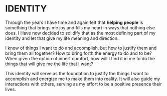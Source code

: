 # IDENTITY
Through the years I have time and again felt that **helping people** is something that brings me joy and fills my heart in ways that nothing else does. I Have now decided to solidify that as the most defining part of my identity and let that give my life meaning and direction.

I know of things I want to do and accomplish, but how to justify them and bring them all together? How to bring forth the energy to do and to be? When given the option of innert comfort, how will I find it in me to do the things that will give me the life that I want?

This identity will serve as the foundation to justify the things I want to accomplish and energize me to make them into reality. It will also guide my interactions with others, serving as my effort to be a positive presence their lives.
